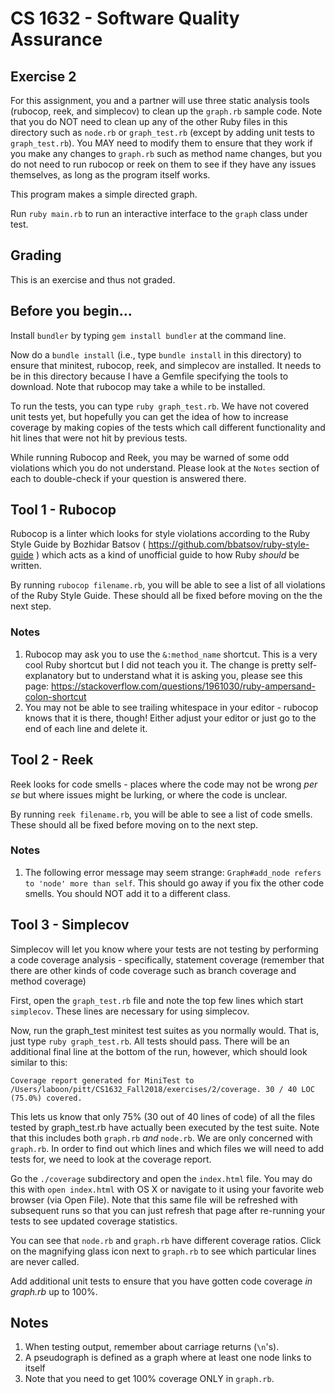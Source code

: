 # CS 1632 - Software Quality Assurance

## Exercise 2

For this assignment, you and a partner will use three static analysis tools (rubocop, reek, and simplecov) to clean up the `graph.rb` sample code.  Note that you do NOT need to clean up any of the other Ruby files in this directory such as `node.rb` or `graph_test.rb` (except by adding unit tests to `graph_test.rb`).  You MAY need to modify them to ensure that they work if you make any changes to `graph.rb` such as method name changes, but you do not need to run rubocop or reek on them to see if they have any issues themselves, as long as the program itself works.

This program makes a simple directed graph.

Run `ruby main.rb` to run an interactive interface to the `graph` class under test.

## Grading

This is an exercise and thus not graded.

## Before you begin...

Install `bundler` by typing `gem install bundler` at the command line.

Now do a `bundle install` (i.e., type `bundle install` in this directory) to ensure that minitest, rubocop, reek, and simplecov are installed.  It needs to be in this directory because I have a Gemfile specifying the tools to download. Note that rubocop may take a while to be installed.

To run the tests, you can type `ruby graph_test.rb`.  We have not covered unit tests yet, but hopefully you can get the idea of how to increase coverage by making copies of the tests which call different functionality and hit lines that were not hit by previous tests.

While running Rubocop and Reek, you may be warned of some odd violations which you do not understand.  Please look at the `Notes` section of each to double-check if your question is answered there.

## Tool 1 - Rubocop

Rubocop is a linter which looks for style violations according to the Ruby Style Guide by Bozhidar Batsov ( https://github.com/bbatsov/ruby-style-guide ) which acts as a kind of unofficial guide to how Ruby _should_ be written.

By running `rubocop filename.rb`, you will be able to see a list of all violations of the Ruby Style Guide.  These should all be fixed before moving on the the next step.

### Notes

1. Rubocop may ask you to use the `&:method_name` shortcut.  This is a very cool Ruby shortcut but I did not teach you it.  The change is pretty self-explanatory but to understand what it is asking you, please see this page: https://stackoverflow.com/questions/1961030/ruby-ampersand-colon-shortcut
2. You may not be able to see trailing whitespace in your editor - rubocop knows that it is there, though!  Either adjust your editor or just go to the end of each line and delete it.

## Tool 2 - Reek

Reek looks for code smells - places where the code may not be wrong _per se_ but where issues might be lurking, or where the code is unclear.

By running `reek filename.rb`, you will be able to see a list of code smells.  These should all be fixed before moving on to the next step.

### Notes

1. The following error message may seem strange: `Graph#add_node refers to 'node' more than self`.  This should go away if you fix the other code smells.  You should NOT add it to a different class.

## Tool 3 - Simplecov

Simplecov will let you know where your tests are not testing by performing a code coverage analysis - specifically, statement coverage (remember that there are other kinds of code coverage such as branch coverage and method coverage)

First, open the `graph_test.rb` file and note the top few lines which start `simplecov`.  These lines are necessary for using simplecov.

Now, run the graph_test minitest test suites as you normally would.  That is, just type `ruby graph_test.rb`.  All tests should pass.  There will be an additional final line at the bottom of the run, however, which should look similar to this:

```
Coverage report generated for MiniTest to /Users/laboon/pitt/CS1632_Fall2018/exercises/2/coverage. 30 / 40 LOC (75.0%) covered.
```

This lets us know that only 75% (30 out of 40 lines of code) of all the files tested by graph_test.rb have actually been executed by the test suite.  Note that this includes both `graph.rb` *and* `node.rb`.  We are only concerned with `graph.rb`.  In order to find out which lines and which files we will need to add tests for, we need to look at the coverage report.

Go the `./coverage` subdirectory and open the `index.html` file.  You may do this with `open index.html` with OS X or navigate to it using your favorite web browser (via Open File).  Note that this same file will be refreshed with subsequent runs so that you can just refresh that page after re-running your tests to see updated coverage statistics.

You can see that `node.rb` and `graph.rb` have different coverage ratios.  Click on the magnifying glass icon next to `graph.rb` to see which particular lines are never called.

Add additional unit tests to ensure that you have gotten code coverage _in graph.rb_ up to 100%.

## Notes

1. When testing output, remember about carriage returns (`\n`'s).
2. A pseudograph is defined as a graph where at least one node links to itself
3. Note that you need to get 100% coverage ONLY in `graph.rb`.
